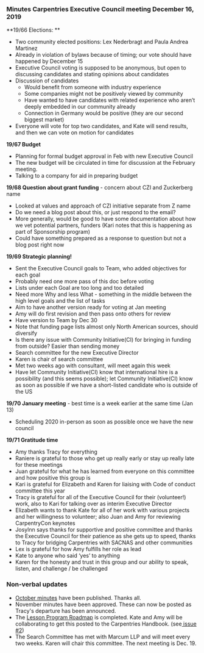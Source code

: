 ### Minutes Carpentries Executive Council meeting December 16, 2019 

**19/66 Elections: **



*   Two community elected positions: Lex Nederbragt and Paula Andrea Martinez
*   Already in violation of bylaws because of timing; our vote should have happened by December 15
*   Executive Council voting is supposed to be anonymous, but open to discussing candidates and stating opinions about candidates
*   Discussion of candidates
    *   Would benefit from someone with industry experience 
    *   Some companies might not be positively viewed by community
    *   Have wanted to have candidates with related experience who aren’t deeply embedded in our community already
    *   Connection in Germany would be positive (they are our second biggest market)
*   Everyone will vote for top two candidates, and Kate will send results, and then we can vote on motion for candidates

**19/67 Budget**

*  Planning for formal budget approval in Feb with new Executive Council 
*  The new budget will be circulated in time for discussion at the February meeting.
*  Talking to a company for aid in preparing budget


**19/68 Question about grant funding** - concern about CZI and Zuckerberg name


*   Looked at values and approach of CZI initiative separate from Z name
*   Do we need a blog post about this, or just respond to the email?
*   More generally, would be good to have some documentation about how we vet potential partners, funders (Kari notes that this is happening as part of Sponsorship program)
*   Could have something prepared as a response to question but not a blog post right now

**19/69 Strategic planning!**


*   Sent the Executive Council goals to Team, who added objectives for each goal
*   Probably need one more pass of this doc before voting 
*   Lists under each Goal are too long and too detailed
*   Need more Why and less What - something in the middle between the high level goals and the list of tasks
*   Aim to have another version ready for voting at Jan meeting
*   Amy will do first revision and then pass onto others for review
*   Have version to Team by Dec 30
*   Note that funding page lists almost only North American sources, should diversify
*   Is there any issue with Community Initiative(CI) for bringing in funding from outside? Easier than sending money
*   Search committee for the new Executive Director
*   Karen is chair of search committee
*   Met two weeks ago with consultant, will meet again this week
*   Have let Community Initiative(CI) know that international hire is a possibility (and this seems possible); let Community Initiative(CI) know as soon as possible if we have a short-listed candidate who is outside of the US

**19/70 January meeting** - best time is a week earlier at the same time (Jan 13)

* Scheduling 2020 in-person as soon as possible once we have the new council

**19/71 Gratitude time**

*   Amy thanks Tracy for everything 
*   Raniere is grateful to those who get up really early or stay up really late for these meetings
*   Juan grateful for what he has learned from everyone on this committee and how positive this group is
*   Kari is grateful for Elizabeth and Karen for liaising with Code of conduct  committee this year 
*   Tracy is grateful for all of the Executive Council for their (volunteer!) work, also to Kari for talking over as interim Executive Director
*   Elizabeth wants to thank Kate for all of her work with various projects and her willingness to volunteer; also Juan and Amy for reviewing CarpentryCon keynotes
*   Josylnn says thanks for supportive and positive committee and thanks the Executive Council for their patience as she gets up to speed, thanks to Tracy for bridging Carpentries with SACNAS and other communities
*   Lex is grateful for how Amy fulfills her role as lead 
*   Kate to anyone who said ‘yes’ to anything
*   Karen for the honesty and trust in this group and our ability to speak, listen, and challenge / be challenged

### Non-verbal updates 

*   [October minutes](https://github.com/carpentries/executive-council-info/blob/master/minutes/2019/EC-minutes-2019-10-21.md) have been published. Thanks all.
*   November minutes have been approved. These can now be posted as Tracy's departure has been announced.
*   The [Lesson Program Roadmap](https://docs.google.com/document/d/1DH6jTOVRV4Ey6gxjbnxrzP9GvPuLT7pdYAdwaAi9dzM/edit?pli=1#) is completed. Kate and Amy will be collaborating to get this posted to the Carpentries Handbook. (see[ issue #2](https://github.com/carpentries-ec/conversations_ec_ed/issues/2))
*   The Search Committee has met with Marcum LLP and will meet every two weeks. Karen will chair this committee. The next meeting is Dec. 19.
